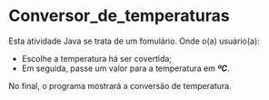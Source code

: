 # Conversor_de_temperaturas
 Esta atividade Java se trata de um fomulário. Onde o(a) usuário(a):
- Escolhe a temperatura há ser covertida;
- Em seguida, passe um valor para a temperatura em ***ºC***.

No final, o programa mostrará a conversão de temperatura. 
